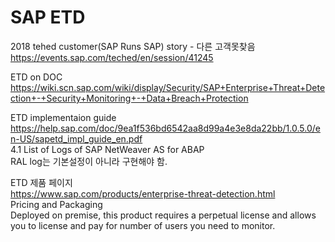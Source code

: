 # SAP ETD

2018 tehed customer(SAP Runs SAP) story - 다른 고객못찾음
https://events.sap.com/teched/en/session/41245


ETD on DOC \
https://wiki.scn.sap.com/wiki/display/Security/SAP+Enterprise+Threat+Detection+-+Security+Monitoring+-+Data+Breach+Protection


ETD implementaion guide \
https://help.sap.com/doc/9ea1f536bd6542aa8d99a4e3e8da22bb/1.0.5.0/en-US/sapetd_impl_guide_en.pdf \
4.1 List of Logs of SAP NetWeaver AS for ABAP \
    RAL log는 기본설정이 아니라 구현해야 함. 


ETD 제품 페이지 \
https://www.sap.com/products/enterprise-threat-detection.html \
Pricing and Packaging \
Deployed on premise, this product requires a perpetual license and allows you to license and pay for number of users you need to monitor.